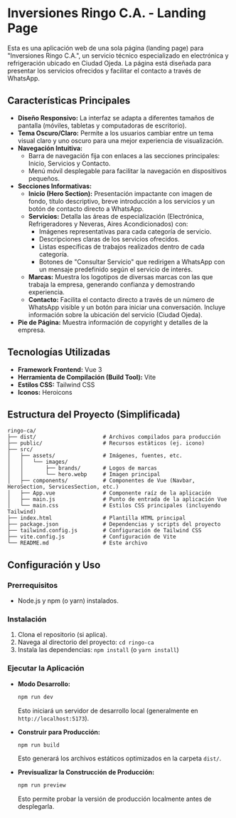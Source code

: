 # Inversiones Ringo C.A. - Landing Page

Esta es una aplicación web de una sola página (landing page) para "Inversiones Ringo C.A.", un servicio técnico especializado en electrónica y refrigeración ubicado en Ciudad Ojeda. La página está diseñada para presentar los servicios ofrecidos y facilitar el contacto a través de WhatsApp.

## Características Principales

* **Diseño Responsivo:** La interfaz se adapta a diferentes tamaños de pantalla (móviles, tabletas y computadoras de escritorio).
* **Tema Oscuro/Claro:** Permite a los usuarios cambiar entre un tema visual claro y uno oscuro para una mejor experiencia de visualización.
* **Navegación Intuitiva:**
    * Barra de navegación fija con enlaces a las secciones principales: Inicio, Servicios y Contacto.
    * Menú móvil desplegable para facilitar la navegación en dispositivos pequeños.
* **Secciones Informativas:**
    * **Inicio (Hero Section):** Presentación impactante con imagen de fondo, título descriptivo, breve introducción a los servicios y un botón de contacto directo a WhatsApp.
    * **Servicios:** Detalla las áreas de especialización (Electrónica, Refrigeradores y Neveras, Aires Acondicionados) con:
        * Imágenes representativas para cada categoría de servicio.
        * Descripciones claras de los servicios ofrecidos.
        * Listas específicas de trabajos realizados dentro de cada categoría.
        * Botones de "Consultar Servicio" que redirigen a WhatsApp con un mensaje predefinido según el servicio de interés.
    * **Marcas:** Muestra los logotipos de diversas marcas con las que trabaja la empresa, generando confianza y demostrando experiencia.
    * **Contacto:** Facilita el contacto directo a través de un número de WhatsApp visible y un botón para iniciar una conversación. Incluye información sobre la ubicación del servicio (Ciudad Ojeda).
* **Pie de Página:** Muestra información de copyright y detalles de la empresa.

## Tecnologías Utilizadas

* **Framework Frontend:** Vue 3
* **Herramienta de Compilación (Build Tool):** Vite
* **Estilos CSS:** Tailwind CSS
* **Iconos:** Heroicons

## Estructura del Proyecto (Simplificada)

```
ringo-ca/
├── dist/                     # Archivos compilados para producción
├── public/                   # Recursos estáticos (ej. icono)
├── src/
│   ├── assets/               # Imágenes, fuentes, etc.
│   │   └── images/
│   │       ├── brands/       # Logos de marcas
│   │       └── hero.webp     # Imagen principal
│   ├── components/           # Componentes de Vue (Navbar, HeroSection, ServicesSection, etc.)
│   ├── App.vue               # Componente raíz de la aplicación
│   ├── main.js               # Punto de entrada de la aplicación Vue
│   └── main.css              # Estilos CSS principales (incluyendo Tailwind)
├── index.html                # Plantilla HTML principal
├── package.json              # Dependencias y scripts del proyecto
├── tailwind.config.js        # Configuración de Tailwind CSS
├── vite.config.js            # Configuración de Vite
└── README.md                 # Este archivo
```

## Configuración y Uso

### Prerrequisitos

* Node.js y npm (o yarn) instalados.

### Instalación

1.  Clona el repositorio (si aplica).
2.  Navega al directorio del proyecto: `cd ringo-ca`
3.  Instala las dependencias: `npm install` (o `yarn install`)

### Ejecutar la Aplicación

* **Modo Desarrollo:**
    ```bash
    npm run dev
    ```
    Esto iniciará un servidor de desarrollo local (generalmente en `http://localhost:5173`).

* **Construir para Producción:**
    ```bash
    npm run build
    ```
    Esto generará los archivos estáticos optimizados en la carpeta `dist/`.

* **Previsualizar la Construcción de Producción:**
    ```bash
    npm run preview
    ```
    Esto permite probar la versión de producción localmente antes de desplegarla.
